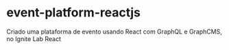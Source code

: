 # event-platform-reactjs
Criado uma plataforma de evento usando React com GraphQL e GraphCMS, no Ignite Lab React
